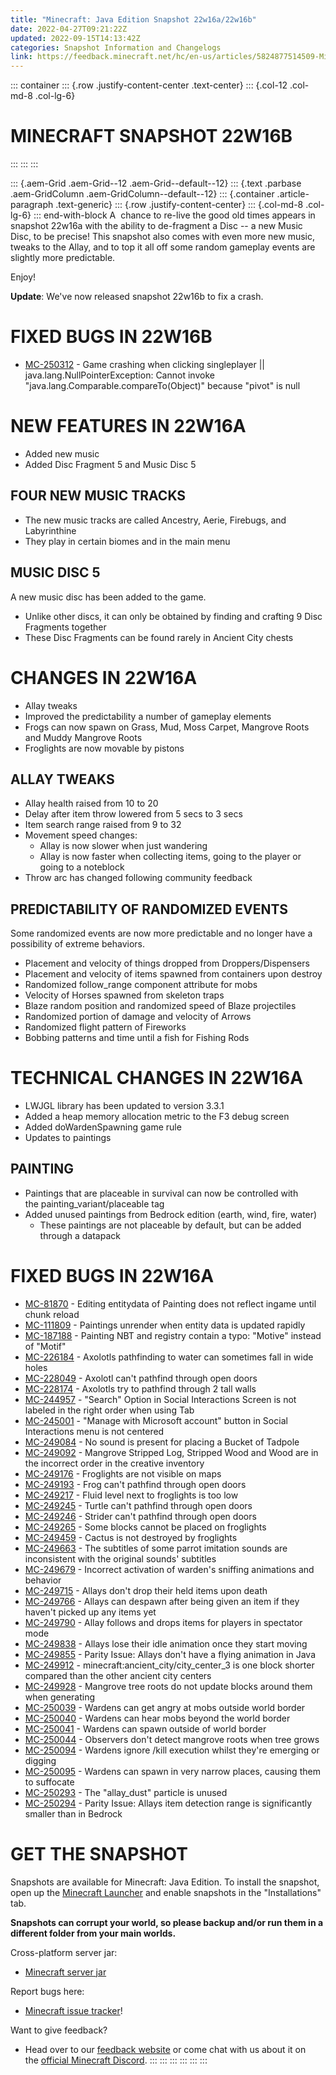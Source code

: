 ```yaml
---
title: "Minecraft: Java Edition Snapshot 22w16a/22w16b"
date: 2022-04-27T09:21:22Z
updated: 2022-09-15T14:13:42Z
categories: Snapshot Information and Changelogs
link: https://feedback.minecraft.net/hc/en-us/articles/5824877514509-Minecraft-Java-Edition-Snapshot-22w16a-22w16b
---
```


<div>

::: container
::: {.row .justify-content-center .text-center}
::: {.col-12 .col-md-8 .col-lg-6}
# MINECRAFT SNAPSHOT 22W16B  
:::
:::
:::

</div>

::: {.aem-Grid .aem-Grid--12 .aem-Grid--default--12}
::: {.text .parbase .aem-GridColumn .aem-GridColumn--default--12}
::: {.container .article-paragraph .text-generic}
::: {.row .justify-content-center}
::: {.col-md-8 .col-lg-6}
::: end-with-block
A  chance to re-live the good old times appears in snapshot 22w16a with the ability to de-fragment a Disc -- a new Music Disc, to be precise! This snapshot also comes with even more new music, tweaks to the Allay, and to top it all off some random gameplay events are slightly more predictable.

Enjoy!

**Update**: We\'ve now released snapshot 22w16b to fix a crash.

# FIXED BUGS IN 22W16B

-   [MC-250312](https://bugs.mojang.com/browse/MC-250312) - Game crashing when clicking singleplayer \|\| java.lang.NullPointerException: Cannot invoke \"java.lang.Comparable.compareTo(Object)\" because \"pivot\" is null

# NEW FEATURES IN 22W16A

-   Added new music
-   Added Disc Fragment 5 and Music Disc 5

## FOUR NEW MUSIC TRACKS

-   The new music tracks are called Ancestry, Aerie, Firebugs, and Labyrinthine
-   They play in certain biomes and in the main menu

## MUSIC DISC 5

A new music disc has been added to the game.

-   Unlike other discs, it can only be obtained by finding and crafting 9 Disc Fragments together
-   These Disc Fragments can be found rarely in Ancient City chests

# CHANGES IN 22W16A

-   Allay tweaks
-   Improved the predictability a number of gameplay elements
-   Frogs can now spawn on Grass, Mud, Moss Carpet, Mangrove Roots and Muddy Mangrove Roots
-   Froglights are now movable by pistons

## ALLAY TWEAKS

-   Allay health raised from 10 to 20
-   Delay after item throw lowered from 5 secs to 3 secs
-   Item search range raised from 9 to 32
-   Movement speed changes:
    -   Allay is now slower when just wandering
    -   Allay is now faster when collecting items, going to the player or going to a noteblock
-   Throw arc has changed following community feedback

## PREDICTABILITY OF RANDOMIZED EVENTS

Some randomized events are now more predictable and no longer have a possibility of extreme behaviors.

-   Placement and velocity of things dropped from Droppers/Dispensers
-   Placement and velocity of items spawned from containers upon destroy
-   Randomized follow_range component attribute for mobs
-   Velocity of Horses spawned from skeleton traps
-   Blaze random position and randomized speed of Blaze projectiles
-   Randomized portion of damage and velocity of Arrows
-   Randomized flight pattern of Fireworks
-   Bobbing patterns and time until a fish for Fishing Rods

# TECHNICAL CHANGES IN 22W16A

-   LWJGL library has been updated to version 3.3.1
-   Added a heap memory allocation metric to the F3 debug screen
-   Added doWardenSpawning game rule
-   Updates to paintings

## PAINTING

-   Paintings that are placeable in survival can now be controlled with the painting_variant/placeable tag
-   Added unused paintings from Bedrock edition (earth, wind, fire, water)
    -   These paintings are not placeable by default, but can be added through a datapack

# FIXED BUGS IN 22W16A

-   [MC-81870](https://bugs.mojang.com/browse/MC-81870) - Editing entitydata of Painting does not reflect ingame until chunk reload
-   [MC-111809](https://bugs.mojang.com/browse/MC-111809) - Paintings unrender when entity data is updated rapidly
-   [MC-187188](https://bugs.mojang.com/browse/MC-187188) - Painting NBT and registry contain a typo: "Motive" instead of "Motif"
-   [MC-226184](https://bugs.mojang.com/browse/MC-226184) - Axolotls pathfinding to water can sometimes fall in wide holes
-   [MC-228049](https://bugs.mojang.com/browse/MC-228049) - Axolotl can't pathfind through open doors
-   [MC-228174](https://bugs.mojang.com/browse/MC-228174) - Axolotls try to pathfind through 2 tall walls
-   [MC-244957](https://bugs.mojang.com/browse/MC-244957) - "Search" Option in Social Interactions Screen is not labeled in the right order when using Tab
-   [MC-245001](https://bugs.mojang.com/browse/MC-245001) - "Manage with Microsoft account" button in Social Interactions menu is not centered
-   [MC-249084](https://bugs.mojang.com/browse/MC-249084) - No sound is present for placing a Bucket of Tadpole
-   [MC-249092](https://bugs.mojang.com/browse/MC-249092) - Mangrove Stripped Log, Stripped Wood and Wood are in the incorrect order in the creative inventory
-   [MC-249176](https://bugs.mojang.com/browse/MC-249176) - Froglights are not visible on maps
-   [MC-249193](https://bugs.mojang.com/browse/MC-249193) - Frog can't pathfind through open doors
-   [MC-249217](https://bugs.mojang.com/browse/MC-249217) - Fluid level next to froglights is too low
-   [MC-249245](https://bugs.mojang.com/browse/MC-249245) - Turtle can't pathfind through open doors
-   [MC-249246](https://bugs.mojang.com/browse/MC-249246) - Strider can't pathfind through open doors
-   [MC-249265](https://bugs.mojang.com/browse/MC-249265) - Some blocks cannot be placed on froglights
-   [MC-249459](https://bugs.mojang.com/browse/MC-249459) - Cactus is not destroyed by froglights
-   [MC-249663](https://bugs.mojang.com/browse/MC-249663) - The subtitles of some parrot imitation sounds are inconsistent with the original sounds' subtitles
-   [MC-249679](https://bugs.mojang.com/browse/MC-249679) - Incorrect activation of warden's sniffing animations and behavior
-   [MC-249715](https://bugs.mojang.com/browse/MC-249715) - Allays don't drop their held items upon death
-   [MC-249766](https://bugs.mojang.com/browse/MC-249766) - Allays can despawn after being given an item if they haven't picked up any items yet
-   [MC-249790](https://bugs.mojang.com/browse/MC-249790) - Allay follows and drops items for players in spectator mode
-   [MC-249838](https://bugs.mojang.com/browse/MC-249838) - Allays lose their idle animation once they start moving
-   [MC-249855](https://bugs.mojang.com/browse/MC-249855) - Parity Issue: Allays don't have a flying animation in Java
-   [MC-249912](https://bugs.mojang.com/browse/MC-249912) - minecraft:ancient_city/city_center_3 is one block shorter compared than the other ancient city centers
-   [MC-249928](https://bugs.mojang.com/browse/MC-249928) - Mangrove tree roots do not update blocks around them when generating
-   [MC-250039](https://bugs.mojang.com/browse/MC-250039) - Wardens can get angry at mobs outside world border
-   [MC-250040](https://bugs.mojang.com/browse/MC-250040) - Wardens can hear mobs beyond the world border
-   [MC-250041](https://bugs.mojang.com/browse/MC-250041) - Wardens can spawn outside of world border
-   [MC-250044](https://bugs.mojang.com/browse/MC-250044) - Observers don't detect mangrove roots when tree grows
-   [MC-250094](https://bugs.mojang.com/browse/MC-250094) - Wardens ignore /kill execution whilst they're emerging or digging
-   [MC-250095](https://bugs.mojang.com/browse/MC-250095) - Wardens can spawn in very narrow places, causing them to suffocate
-   [MC-250293](https://bugs.mojang.com/browse/MC-250293) - The "allay_dust" particle is unused
-   [MC-250294](https://bugs.mojang.com/browse/MC-250294) - Parity Issue: Allays item detection range is significantly smaller than in Bedrock

# GET THE SNAPSHOT

Snapshots are available for Minecraft: Java Edition. To install the snapshot, open up the [Minecraft Launcher](https://www.minecraft.net/download.html) and enable snapshots in the \"Installations\" tab.

**Snapshots can corrupt your world, so please backup and/or run them in a different folder from your main worlds.**

Cross-platform server jar:

-   [Minecraft server jar](https://launcher.mojang.com/v1/objects/a54810e8b1a7a043fa54a462309d680ad67da479/server.jar)

Report bugs here:

-   [Minecraft issue tracker](https://bugs.mojang.com/browse/MC)!

Want to give feedback?

-   Head over to our [feedback website](https://aka.ms/JavaSnapshotFeedback?ref=minecraftnet) or come chat with us about it on the [official Minecraft Discord](https://discordapp.com/invite/minecraft).
:::
:::
:::
:::
:::
:::
